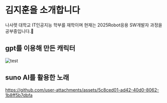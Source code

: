 # 김지훈을 소개합니다 

나사렛 대학교 IT인공지능 학부를 재학이며
현재는 2025Robot응용 SW개발자 과정을 공부중입니다.🌱

## gpt를 이용해 만든 캐릭터

![test](https://github.com/user-attachments/assets/eead371e-aa6c-436d-909c-905f0b33001e)


## suno AI를 활용한 노래

https://github.com/user-attachments/assets/5c8ced01-ad42-40d0-8062-1b8ff5b7dbfa


<!--
**rlawlgns02/rlawlgns02** is a ✨ _special_ ✨ repository because its `README.md` (this file) appears on your GitHub profile.

Here are some ideas to get you started:

- 🔭 I’m currently working on ...
- 🌱 I’m currently learning ...
- 👯 I’m looking to collaborate on ...
- 🤔 I’m looking for help with ...
- 💬 Ask me about ...
- 📫 How to reach me: ...
- 😄 Pronouns: ...
- ⚡ Fun fact: ...
-->

